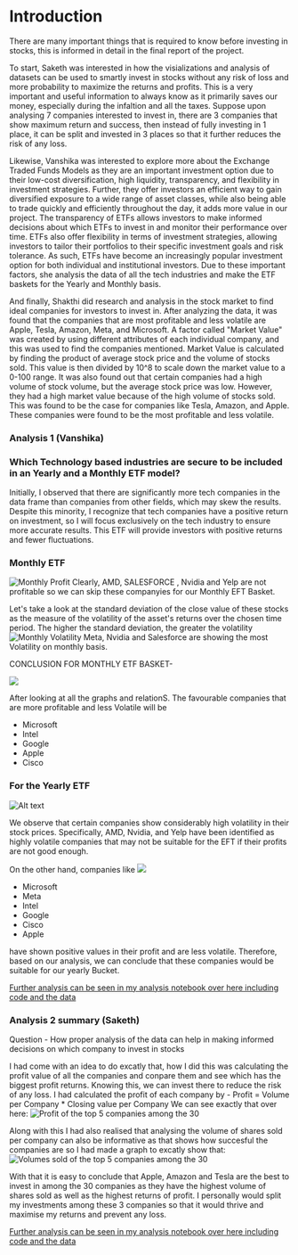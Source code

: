 # Introduction 

There are many important things that is required to know before investing in stocks, this is informed in detail in the final report of the project. 

To start, Saketh was interested in how the visializations and analysis of datasets can be used to smartly invest in stocks without any risk of loss and more probability to maximize the returns and profits. This is a very important and useful information to always know as it primarily saves our money, especially during the infaltion and all the taxes. Suppose upon analysing 7 companies interested to invest in, there are 3 companies that show maximum return and success, then instead of fully investing in 1 place, it can be split and invested in 3 places so that it further reduces the risk of any loss.  

Likewise, Vanshika was interested to explore more about the Exchange Traded Funds  Models as they are an important investment option due to their low-cost diversification, high liquidity, transparency, and flexibility in investment strategies. Further, they offer investors an efficient way to gain diversified exposure to a wide range of asset classes, while also being able to trade quickly and efficiently throughout the day, it adds more value in our project. The transparency of ETFs allows investors to make informed decisions about which ETFs to invest in and monitor their performance over time. ETFs also offer flexibility in terms of investment strategies, allowing investors to tailor their portfolios to their specific investment goals and risk tolerance. As such, ETFs have become an increasingly popular investment option for both individual and institutional investors. Due to these important factors, she analysis the data of all the tech industries and make the ETF baskets for the Yearly and Monthly basis.

And finally, Shakthi did research and analysis in the stock market to find ideal companies for investors to invest in. After analyzing the data, it was found that the companies that are most profitable and less volatile are Apple, Tesla, Amazon, Meta, and Microsoft. A factor called "Market Value" was created by using different attributes of each individual company, and this was used to find the companies mentioned. Market Value is calculated by finding the product of average stock price and the volume of stocks sold. This value is then divided by 10^8 to scale down the market value to a 0-100 range. It was also found out that certain companies had a high volume of stock volume, but the average stock price was low. However, they had a high market value because of the high volume of stocks sold. This was found to be the case for companies like Tesla, Amazon, and Apple. These companies were found to be the most profitable and less volatile.



### Analysis 1 (Vanshika)

### Which Technology based industries are secure to be included in an Yearly and a Monthly ETF model?

Initially, I observed that there are significantly more tech companies in the data frame than companies from other fields, which may skew the results. Despite this minority, I recognize that tech companies have a positive return on investment, 
so I will focus exclusively on the tech industry to ensure more accurate results. This ETF will provide investors with positive returns and fewer fluctuations. 
### Monthly ETF
![Monthly Profit](images/Screenshot%202023-04-10%20201927.png)
Clearly, AMD, SALESFORCE , Nvidia and Yelp are not profitable so we can skip these companyies for our Monthly EFT Basket.

Let's take a look at the  standard deviation of the close value of these stocks as the measure of the volatility of the asset's returns over the chosen time period. The higher the standard deviation, the greater the volatility
![Monthly Volatility](images/A1a.png)
Meta, Nvidia and Salesforce are showing the most Volatility on monthly basis. 

CONCLUSION FOR MONTHLY ETF BASKET-

![](https://tse4.mm.bing.net/th?id=OIP.0IkVQ7FUR0vFqbYE-PNYFgHaE8&pid=Api&P=0)

After looking at all the graphs and relationS. The favourable companies that are more profitable and less Volatile will be

- Microsoft
- Intel
- Google
- Apple
- Cisco


### For the Yearly ETF

![Alt text](images/Screenshot%202023-04-10%20201950.png)

We observe that certain companies show considerably high volatility in their stock prices. Specifically, AMD, Nvidia, and Yelp have been identified as highly volatile companies that may not be suitable for the EFT if their profits are not good enough.

On the other hand, companies like 
![](https://tse4.mm.bing.net/th?id=OIP.UmM-ZlsC_G3p6usKR95i0QHaEK&pid=Api&P=0)

- Microsoft
- Meta
- Intel
- Google
- Cisco
- Apple

have shown positive values in their profit and are less volatile. Therefore, based on our analysis, we can conclude that these companies would be suitable for our yearly Bucket.

[Further analysis can be seen in my analysis notebook over here including code and the data](../analysis/analysis1.ipynb)


### Analysis 2 summary (Saketh)
Question - How proper analysis of the data can help in making informed decisions on which company to invest in stocks

I had come with an idea to do excatly that, how I did this was calculating the profit value of all the companies and conpare them and see which has the biggest profit returns. Knowing this, we can invest there to reduce the risk of any loss.
I had calculated the profit of each company by - Profit = Volume per Company * Closing value per Company
We can see exactly that over here:
![Profit of the top 5 companies among the 30](images/pic1.png)

Along with this I had also realised that analysing the volume of shares sold per company can also be informative as that shows how succesful the companies are so I had made a graph to excatly show that:
![Volumes sold of the top 5 companies among the 30](images/pic2.png)

With that it is easy to conclude that Apple, Amazon and Tesla are the best to invest in among the 30 companies as they have the highest volume of shares sold as well as the highest returns of profit.
I personally would split my investments among these 3 companies so that it would thrive and maximise my returns and prevent any loss.

[Further analysis can be seen in my analysis notebook over here including code and the data](../analysis/analysis2.ipynb)







